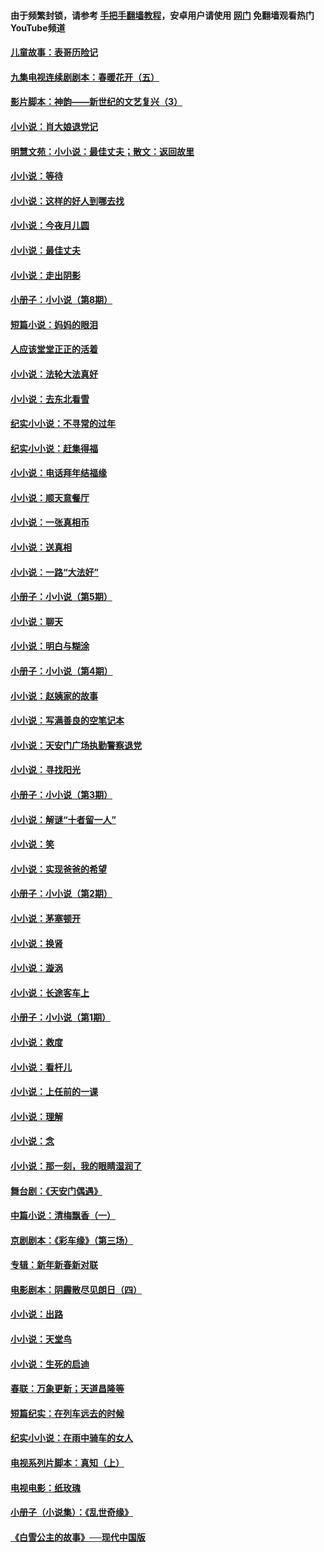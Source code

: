 #### 由于频繁封锁，请参考 [手把手翻墙教程](https://github.com/gfw-breaker/guides/wiki/)，安卓用户请使用 [网门](https://github.com/gfw-breaker/nogfw/blob/master/dl.md?t=04272300) 免翻墙观看热门YouTube频道 

#### [儿童故事：表哥历险记](../pages/328/383535.md?t=04272300) 

#### [九集电视连续剧剧本：春暖花开（五）](../pages/328/275919.md?t=04272300) 

#### [影片脚本：神韵——新世纪的文艺复兴（3）](../pages/328/266087.md?t=04272300) 

#### [小小说：肖大娘退党记](../pages/328/239807.md?t=04272300) 

#### [明慧文苑：小小说：最佳丈夫；散文：返回故里](../pages/328/3439.md?t=04272300) 

#### [小小说：等待](../pages/328/223927.md?t=04272300) 

#### [小小说：这样的好人到哪去找](../pages/328/209396.md?t=04272300) 

#### [小小说：今夜月儿圆](../pages/328/193588.md?t=04272300) 

#### [小小说：最佳丈夫](../pages/328/190938.md?t=04272300) 

#### [小小说：走出阴影](../pages/328/190744.md?t=04272300) 

#### [小册子：小小说（第8期）](../pages/328/188202.md?t=04272300) 

#### [短篇小说：妈妈的眼泪](../pages/328/187712.md?t=04272300) 

#### [人应该堂堂正正的活着](../pages/328/182430.md?t=04272300) 

#### [小小说：法轮大法真好](../pages/328/174669.md?t=04272300) 

#### [小小说：去东北看雪](../pages/328/173882.md?t=04272300) 

#### [纪实小小说：不寻常的过年](../pages/328/173187.md?t=04272300) 

#### [纪实小小说：赶集得福](../pages/328/172652.md?t=04272300) 

#### [小小说：电话拜年结福缘](../pages/328/172533.md?t=04272300) 

#### [小小说：顺天意餐厅](../pages/328/170182.md?t=04272300) 

#### [小小说：一张真相币](../pages/328/169410.md?t=04272300) 

#### [小小说：送真相](../pages/328/166713.md?t=04272300) 

#### [小小说：一路“大法好”](../pages/328/162016.md?t=04272300) 

#### [小册子：小小说（第5期）](../pages/328/161131.md?t=04272300) 

#### [小小说：聊天](../pages/328/159640.md?t=04272300) 

#### [小小说：明白与糊涂](../pages/328/158101.md?t=04272300) 

#### [小册子：小小说（第4期）](../pages/328/158006.md?t=04272300) 

#### [小小说：赵姨家的故事](../pages/328/157843.md?t=04272300) 

#### [小小说：写满善良的空笔记本](../pages/328/157382.md?t=04272300) 

#### [小小说：天安门广场执勤警察退党](../pages/328/156982.md?t=04272300) 

#### [小小说：寻找阳光](../pages/328/153065.md?t=04272300) 

#### [小册子：小小说（第3期）](../pages/328/151715.md?t=04272300) 

#### [小小说：解谜“十者留一人”](../pages/328/148967.md?t=04272300) 

#### [小小说：笑](../pages/328/148905.md?t=04272300) 

#### [小小说：实现爸爸的希望](../pages/328/148096.md?t=04272300) 

#### [小册子：小小说（第2期）](../pages/328/147214.md?t=04272300) 

#### [小小说：茅塞顿开](../pages/328/147030.md?t=04272300) 

#### [小小说：换肾](../pages/328/146770.md?t=04272300) 

#### [小小说：漩涡](../pages/328/146683.md?t=04272300) 

#### [小小说：长途客车上](../pages/328/145076.md?t=04272300) 

#### [小册子：小小说（第1期）](../pages/328/143963.md?t=04272300) 

#### [小小说：救度](../pages/328/143927.md?t=04272300) 

#### [小小说：看杆儿](../pages/328/142137.md?t=04272300) 

#### [小小说：上任前的一课](../pages/328/140808.md?t=04272300) 

#### [小小说：理解](../pages/328/140476.md?t=04272300) 

#### [小小说：念](../pages/328/139513.md?t=04272300) 

#### [小小说：那一刻，我的眼睛湿润了](../pages/328/138476.md?t=04272300) 

#### [舞台剧：《天安门偶遇》](../pages/328/117155.md?t=04272300) 

#### [中篇小说：清梅飘香（一）](../pages/328/101058.md?t=04272300) 

#### [京剧剧本：《彩车缘》（第三场）](../pages/328/96434.md?t=04272300) 

#### [专辑：新年新春新对联](../pages/328/94991.md?t=04272300) 

#### [电影剧本：阴霾散尽见朗日（四）](../pages/328/87081.md?t=04272300) 

#### [小小说：出路](../pages/328/84848.md?t=04272300) 

#### [小小说：天堂鸟](../pages/328/83084.md?t=04272300) 

#### [小小说：生死的启迪](../pages/328/70977.md?t=04272300) 

#### [春联：万象更新；天道昌隆等](../pages/328/64588.md?t=04272300) 

#### [短篇纪实：在列车远去的时候](../pages/328/62641.md?t=04272300) 

#### [纪实小小说：在雨中骑车的女人](../pages/328/56184.md?t=04272300) 

#### [电视系列片脚本：真知（上） ](../pages/328/55277.md?t=04272300) 

#### [电视电影：纸玫瑰](../pages/328/41250.md?t=04272300) 

#### [小册子（小说集）：《乱世奇缘》](../pages/328/38897.md?t=04272300) 

#### [《白雪公主的故事》──现代中国版](../pages/328/6295.md?t=04272300) 

